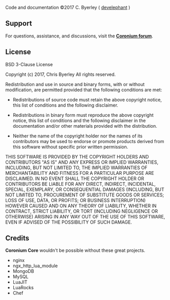 Code and documentation ©2017 C. Byerley ( [develephant](http://develephant.com) )

## Support

For questions, assistance, and discussions, visit the __[Coronium forum](https://forums.coronalabs.com/forum/643-coronium/)__.

## License

BSD 3-Clause License

Copyright (c) 2017, Chris Byerley
All rights reserved.

Redistribution and use in source and binary forms, with or without
modification, are permitted provided that the following conditions are met:

* Redistributions of source code must retain the above copyright notice, this
  list of conditions and the following disclaimer.

* Redistributions in binary form must reproduce the above copyright notice,
  this list of conditions and the following disclaimer in the documentation
  and/or other materials provided with the distribution.

* Neither the name of the copyright holder nor the names of its
  contributors may be used to endorse or promote products derived from
  this software without specific prior written permission.

THIS SOFTWARE IS PROVIDED BY THE COPYRIGHT HOLDERS AND CONTRIBUTORS "AS IS"
AND ANY EXPRESS OR IMPLIED WARRANTIES, INCLUDING, BUT NOT LIMITED TO, THE
IMPLIED WARRANTIES OF MERCHANTABILITY AND FITNESS FOR A PARTICULAR PURPOSE ARE
DISCLAIMED. IN NO EVENT SHALL THE COPYRIGHT HOLDER OR CONTRIBUTORS BE LIABLE
FOR ANY DIRECT, INDIRECT, INCIDENTAL, SPECIAL, EXEMPLARY, OR CONSEQUENTIAL
DAMAGES (INCLUDING, BUT NOT LIMITED TO, PROCUREMENT OF SUBSTITUTE GOODS OR
SERVICES; LOSS OF USE, DATA, OR PROFITS; OR BUSINESS INTERRUPTION) HOWEVER
CAUSED AND ON ANY THEORY OF LIABILITY, WHETHER IN CONTRACT, STRICT LIABILITY,
OR TORT (INCLUDING NEGLIGENCE OR OTHERWISE) ARISING IN ANY WAY OUT OF THE USE
OF THIS SOFTWARE, EVEN IF ADVISED OF THE POSSIBILITY OF SUCH DAMAGE.

## Credits

__Coronium Core__ wouldn't be possible without these great projects.

- nginx
- ngx_http_lua_module
- MongoDB
- MySQL
- LuaJIT
- LuaRocks
- Chef
